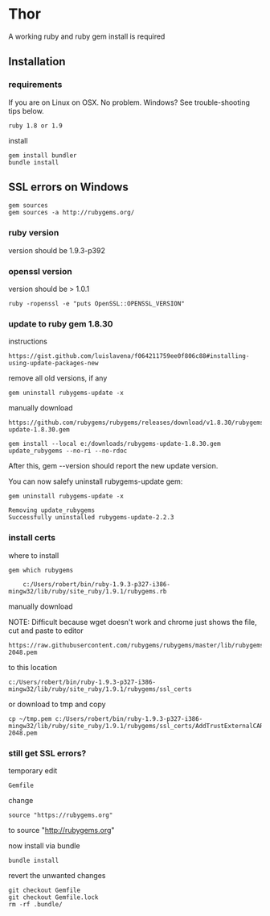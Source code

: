 Thor
====

A working ruby and ruby gem install is required

Installation
------------

### requirements

If you are on Linux on OSX. No problem. Windows?  See trouble-shooting tips below.

    ruby 1.8 or 1.9

install

    gem install bundler
    bundle install

SSL errors on Windows
---------------------

    gem sources
    gem sources -a http://rubygems.org/

### ruby version

version should be 1.9.3-p392

### openssl version

version should be > 1.0.1

    ruby -ropenssl -e "puts OpenSSL::OPENSSL_VERSION"

### update to ruby gem 1.8.30

instructions

    https://gist.github.com/luislavena/f064211759ee0f806c88#installing-using-update-packages-new

remove all old versions, if any

    gem uninstall rubygems-update -x

manually download

    https://github.com/rubygems/rubygems/releases/download/v1.8.30/rubygems-update-1.8.30.gem

    gem install --local e:/downloads/rubygems-update-1.8.30.gem
    update_rubygems --no-ri --no-rdoc

After this, gem --version should report the new update version.

You can now salefy uninstall rubygems-update gem:

    gem uninstall rubygems-update -x

    Removing update_rubygems
    Successfully uninstalled rubygems-update-2.2.3

### install certs

where to install

    gem which rubygems

        c:/Users/robert/bin/ruby-1.9.3-p327-i386-mingw32/lib/ruby/site_ruby/1.9.1/rubygems.rb

manually download

NOTE: Difficult because wget doesn't work and chrome just shows the file, cut and paste to editor

    https://raw.githubusercontent.com/rubygems/rubygems/master/lib/rubygems/ssl_certs/AddTrustExternalCARoot-2048.pem

to this location

    c:/Users/robert/bin/ruby-1.9.3-p327-i386-mingw32/lib/ruby/site_ruby/1.9.1/rubygems/ssl_certs

or download to tmp and copy

    cp ~/tmp.pem c:/Users/robert/bin/ruby-1.9.3-p327-i386-mingw32/lib/ruby/site_ruby/1.9.1/rubygems/ssl_certs/AddTrustExternalCARoot-2048.pem

### still get SSL errors?


temporary edit

    Gemfile

change

    source "https://rubygems.org"

to
    source "http://rubygems.org"

now install via bundle

    bundle install

revert the unwanted changes

    git checkout Gemfile
    git checkout Gemfile.lock
    rm -rf .bundle/
